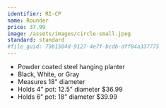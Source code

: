 ```yaml
---
identifier: RI-CP
name: Rounder
price: 37.99
image: /assets/images/circle-small.jpeg
standard: standard
#file_guid: 79b1504d-9127-4e7f-bcdb-dff84a337775
---
```



- Powder coated steel hanging planter
- Black, White, or Gray
- Measures 18" diameter
- Holds 4" pot: 12.5" diameter $36.99
- Holds 6" pot: 18" diameter $39.99

